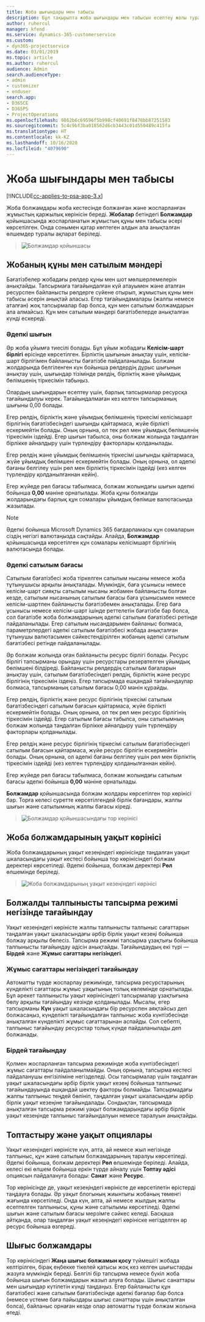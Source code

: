 ```yaml
---
title: Жоба шығындары мен табысы
description: Бұл тақырыпта жоба шығындары мен табысын есептеу жолы туралы ақпарат берілген.
author: ruhercul
manager: kfend
ms.service: dynamics-365-customerservice
ms.custom:
- dyn365-projectservice
ms.date: 03/01/2019
ms.topic: article
ms.author: ruhercul
audience: Admin
search.audienceType:
- admin
- customizer
- enduser
search.app:
- D365CE
- D365PS
- ProjectOperations
ms.openlocfilehash: 9862b6c69596f5b998cf40691f8478bb87251583
ms.sourcegitcommit: 5c4c9bf3ba018562d6cb3443c01d550489c415fa
ms.translationtype: HT
ms.contentlocale: kk-KZ
ms.lasthandoff: 10/16/2020
ms.locfileid: "4079690"
---
```

# <a name="project-costs-and-revenue"></a>Жоба шығындары мен табысы

[!INCLUDE[cc-applies-to-psa-app-3.x](../includes/cc-applies-to-psa-app-3x.md)]

Жоба болжамдары жоба кестесінде болжанған және жоспарланған жұмыстың қаржылық көрінісін береді. **Жобалар** бетіндегі **Болжамдар** қойыншасында жоспарланатын жұмыстың құны мен табысы әсері көрсетілген. Онда сонымен қатар көптеген алдын ала анықталған өлшемдер туралы ақпарат беріледі. 

> ![Болжамдар қойыншасы](media/project-5.png)

## <a name="cost-and-sales-values-of-the-project"></a>Жобаның құны мен сатылым мәндері

Бағатізбелер жобадағы рөлдер құны мен шот мөлшерлемелерін анықтайды. Тапсырмаға тағайындалған күй атауымен және аталған ресурспен байланысты рөлдерге сүйене отырып, жұмыстың құны мен табысы әсерін анықтай аласыз. Егер тағайындамалары (жалпы немесе аталған) жоқ тапсырмалар бар болса, құн мен сатылым болжамдарын ала алмайсыз. Құн мен сатылым мәндері бағатізбелерде анықталған күнді ескереді.

### <a name="default-cost-price"></a>Әдепкі шығын  

Әр жоба ұйымға тиесілі болады. Бұл ұйым жобадағы **Келісім-шарт бірлігі** өрісінде көрсетілген. Бірліктің шығынын анықтау үшін, келісім-шарт бірлігімен байланысты бағатізбе пайдаланылады. Болжам жолдарында белгіленген күн бойынша рөлдердің дұрыс шығынын анықтау үшін, шығындар тізімінде рөлдің, бірліктің және ұйымдық бөлімшенің тіркесімін табыңыз. 

Олардың шығындарын есептеу үшін, барлық тапсырмалар ресурсқа тағайындалуы керек. Тағайындалмаған кез келген тапсырманың шығыны 0,00 болады.

Егер рөлдің, бірліктің және ұйымдық бөлімшенің тіркесімі келісімшарт бірлігінің бағатізбесіндегі шығынды қайтармаса, жүйе бірлікті ескермейтін болады. Оның орнына, ол тек рөл мен ұйымдық бөлімшенің тіркесімін іздейді. Егер шығын табылса, оны болжам жолында таңдалған бірлікке айналдыру үшін түрлендіру факторлары қолданылады.

Егер рөлдің және ұйымдық бөлімшенің тіркесімі шығынды қайтармаса, жүйе ұйымдық бөлімшені ескермейтін болады. Оның орнына, ол әдепкі бағаны белгілеу үшін рөл мен бірліктің тіркесімін іздейді (кез келген түрлендіру қолданылғаннан кейін).

Егер жүйеде рөл бағасы табылмаса, болжам жолындағы шығын әдепкі бойынша **0,00** мәніне орнатылады. Жоба құны болжалды жолдарындағы барлық құн сомалары ұйымдық бөлімше валютасында жазылады.

> [!NOTE]
> Әдепкі бойынша Microsoft Dynamics 365 бағдарламасы құн сомаларын сіздің негізгі валютаңызда сақтайды. Алайда, **Болжамдар** қойыншасында көрсетілген құн сомалары келісімшарт бірлігінің валютасында болады.  

### <a name="default-sales-price"></a>Әдепкі сатылым бағасы 

Сатылым бағатізбесі жоба тіркелген сатылым нысаны немесе жоба тұтынушысы арқылы анықталады. Мүмкіндік, баға ұсынысы немесе келісім-шарт сияқты сатылым нысаны жобамен байланысты болған кезде, сатылым нысанының сатылым бағасы баға ұсынысымен немесе келісім-шартпен байланысты бағатізбемен анықталады. Егер баға ұсынысы немесе келісім-шарт ішінде реттелетін бағатізбе бар болса, сол бағатізбе жоба болжамдарының әдепкі сатылым бағатізбесі ретінде пайдаланылады. Егер сатылым нысандарымен байланыс болмаса, параметрлердегі әдепкі сатылым бағатізбесі жобада анықталған тұтынушы валютасымен сәйкестендірілген жобаның әдепкі сатылым бағатізбесі ретінде пайдаланылады.

Әр болжам жолында оған байланысты ресурс бірлігі болады. Ресурс бірлігі тапсырманы орындау үшін ресурстары резервтелген ұйымдық бөлімшені білдіреді. Байланысты рөлдердің сатылым бағаларын анықтау үшін, сатылым бағатізбесіндегі рөлдің, бірліктің және ресурс бірлігінің тіркесімін іздеңіз. Егер тапсырмада ешқандай тағайындаулар болмаса, тапсырманың сатылым бағасы 0,00 мәнін құрайды.

Егер рөлдің, бірліктің және ресурс бірлігінің тіркесімі сатылым бағатізбесіндегі сатылым бағасын қайтармаса, жүйе бірлікті ескермейтін болады. Оның орнына, ол тек рөл мен ресурс бірлігінің тіркесімін іздейді. Егер сатылым бағасы табылса, оны сатылымның болжам жолында таңдалған бірлікке айналдыру үшін түрлендіру факторлары қолданылады. 

Егер рөлдің және ресурс бірлігінің тіркесімі сатылым бағатізбесіндегі сатылым бағасын қайтармаса, жүйе ресурс бірлігін ескермейтін болады. Оның орнына, ол әдепкі бағаны белгілеу үшін рөл мен бірліктің тіркесімін іздейді (кез келген түрлендіру қолданылғаннан кейін).

Егер жүйеде рөл бағасы табылмаса, болжам жолындағы сатылым бағасы әдепкі бойынша **0,00** мәніне орнатылады.

**Болжамдар** қойыншасында болжам жолдары көрсетілген тор көрінісі бар. Торға келесі суретте көрсетілгендей бірлік бағандары, жалпы шығын және сатылымның жалпы бағасы кіреді. 

> ![Болжамдар қойыншасындағы тор көрінісі](media/project-6.png)

## <a name="time-phased-view-of-project-estimates"></a>Жоба болжамдарының уақыт көрінісі

Жоба болжамдарының уақыт кезеңіндегі көрінісінде таңдалған уақыт шкаласындағы уақыт кестесі бойынша тор көрінісіндегі болжам деректері көрсетіледі. Әдепкі бойынша, болжам деректері **Рөл** өлшемінде беріледі.

> ![Жоба болжамдарының уақыт кезеңіндегі көрінісі](media/project-7.png)

## <a name="allocating-estimated-effort-based-on-the-task-mode"></a>Болжалды талпынысты тапсырма режимі негізінде тағайындау

Уақыт кезеңіндегі көріністе жалпы талпынысты талпыныс сағаттарын таңдалған уақыт шкаласындағы әрбір бірлік уақыт кезеңі бойынша болжау арқылы бөлесіз. Тапсырма режимі тапсырма ұзақтығы бойынша талпынысты тағайындау әдісін анықтайды. Тағайындаудың екі түрі — **Бірдей** және **Жұмыс сағаттары негізіндегі**.

### <a name="work-hours-based-allocation"></a>Жұмыс сағаттары негізіндегі тағайындау
 
Автоматты түрде жоспарлау режимінде, тапсырма ресурстарының күнделікті сағаттары жұмыс уақытының толық көлемінде орнатылады. Бұл әрекет талпынысты уақыт көрінісіндегі тапсырмалар ұзақтығына бөлу арқылы тағайындау кезінде қолданылады. Мысалы, егер тапсырманы **Күн** уақыт шкаласындағы бір ресурспен аяқтайсыз деп болжасаңыз, күнделікті тағайындалған талпыныс жоба күнтізбесінде анықталған күнделікті жұмыс сағаттарынан аспайды. Сол себепті, талпыныс тағайындау ресурстар толық күнде пайдаланылады деп болжанады.

### <a name="even-allocation"></a>Бірдей тағайындау

Қолмен жоспарланған тапсырма режимінде жоба күнтізбесіндегі жұмыс сағаттары пайдаланылмайды. Оның орнына, тапсырма кестесі пайдаланушы енгізіліміне негізделеді. Осы тапсырмалар үшін таңдалған уақыт шкаласындағы әрбір бірлік уақыт кезеңі бойынша талпыныс тағайындауында ешқандай шектеу факторы болмайды. Тапсырмадағы жалпы талпыныс теңдей бөлініп, таңдалған уақыт шкаласындағы әрбір бірлік уақыт кезеңіне тағайындалады. Сондықтан, тапсырмада анықталған тапсырма режимі уақыт болжамдарындағы әрбір бірлік уақыт кезеңінде талпыныс тағайындалуын немесе таралуын анықтайды.

## <a name="grouping-and-time-phasing-options"></a>Топтастыру және уақыт опциялары

Уақыт кезеңіндегі көріністе күн, апта, ай немесе жыл негізінде талпыныс, құн және сатылым болжамдарының таралуы көрсетіледі. Әдепкі бойынша, болжам деректері **Рөл** өлшемінде беріледі. Алайда, келесі екі өлшем бойынша еркін түрде айналу үшін **Топтау әдісі** опциясын пайдалануға болады: **Санат** және **Ресурс**.

Тор көрінісінде де, уақыт кезеңіндегі көріністе де көрсетілетін өрістерді таңдауға болады. Әр уақыт блогының жиынтығы жобаның төменгі жағында көрсетіледі. Онда күн, апта, ай немесе жылдың жалпы есептелген талпынысы, құны және сатылымы көрсетіледі. Әдепкі шығын және сатылым бағасы мерзімге сәйкес келеді. Басқаша айтқанда, олар таңдалған уақыт кезеңіндегі көрініске негізделген әр ресурс бойынша өзгереді.

## <a name="expense-estimates"></a>Шығыс болжамдары

Тор көрінісіндегі **Жаңа шығыс болжамын қосу** түймешігі жобада келтірілген, бірақ еңбекке тікелей қатысы жоқ кез келген шығыстарды жазуға мүмкіндік береді. Белгілі бір тапсырма немесе бүкіл жоба бойынша шығын болжамдарын жазып алуға болады. Шығыс санаттары мен шығындар күтілетін күнді таңдаңыз. Егер байланысты құн бағатізбесі және сатылым бағатізбесінде әдепкі бағалар бар болса (немесе үстеме баға пайыздары шығыс санаттары үшін анықталған болса), байланыс орнаған кезде олар автоматты түрде болжам жолына өтеді.
